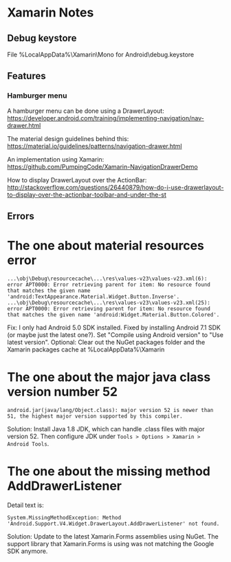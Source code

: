 # Xamarin Notes

## Debug keystore

File
%LocalAppData%\Xamarin\Mono for Android\debug.keystore

## Features

### Hamburger menu

A hamburger menu can be done using a DrawerLayout:
https://developer.android.com/training/implementing-navigation/nav-drawer.html

The material design guidelines behind this:
https://material.io/guidelines/patterns/navigation-drawer.html

An implementation using Xamarin:
https://github.com/PumpingCode/Xamarin-NavigationDrawerDemo

How to display DrawerLayout over the ActionBar:
http://stackoverflow.com/questions/26440879/how-do-i-use-drawerlayout-to-display-over-the-actionbar-toolbar-and-under-the-st

## Errors

# The one about material resources error

    ...\obj\Debug\resourcecache\...\res\values-v23\values-v23.xml(6): error APT0000: Error retrieving parent for item: No resource found that matches the given name 'android:TextAppearance.Material.Widget.Button.Inverse'.
    ...\obj\Debug\resourcecache\...\res\values-v23\values-v23.xml(25): error APT0000: Error retrieving parent for item: No resource found that matches the given name 'android:Widget.Material.Button.Colored'.

Fix: I only had Android 5.0 SDK installed. Fixed by installing Android 7.1 SDK (or maybe just the
latest one?). Set "Compile using Android version" to "Use latest version".
Optional: Clear out the NuGet packages folder and the Xamarin packages cache at
%LocalAppData%\Xamarin

# The one about the major java class version number 52

    android.jar(java/lang/Object.class): major version 52 is newer than 51, the highest major version supported by this compiler.

Solution: Install Java 1.8 JDK, which can handle .class files with major
version 52. Then configure JDK under `Tools > Options > Xamarin > Android
Tools`.

# The one about the missing method AddDrawerListener

Detail text is:

    System.MissingMethodException: Method 'Android.Support.V4.Widget.DrawerLayout.AddDrawerListener' not found.

Solution: Update to the latest Xamarin.Forms assemblies using NuGet. The
support library that Xamarin.Forms is using was not matching the Google SDK
anymore.
